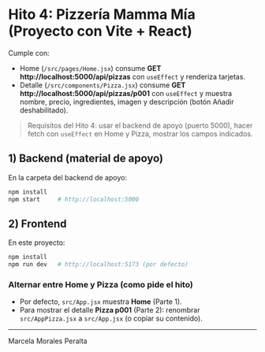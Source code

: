 # Hito 4: Pizzería Mamma Mía (Proyecto con **Vite + React**)

Cumple con:
- Home (`/src/pages/Home.jsx`) consume **GET http://localhost:5000/api/pizzas** con `useEffect` y renderiza tarjetas.
- Detalle (`/src/components/Pizza.jsx`) consume **GET http://localhost:5000/api/pizzas/p001** con `useEffect` y muestra nombre, precio, ingredientes, imagen y descripción (botón Añadir deshabilitado).

> Requisitos del Hito 4: usar el backend de apoyo (puerto 5000), hacer fetch con `useEffect` en Home y Pizza, mostrar los campos indicados.

## 1) Backend (material de apoyo)
En la carpeta del backend de apoyo:
```bash
npm install
npm start     # http://localhost:5000
```

## 2) Frontend
En este proyecto:
```bash
npm install
npm run dev   # http://localhost:5173 (por defecto)
```

### Alternar entre Home y Pizza (como pide el hito)
- Por defecto, `src/App.jsx` muestra **Home** (Parte 1).
- Para mostrar el detalle **Pizza p001** (Parte 2): renombrar `src/AppPizza.jsx` a `src/App.jsx` (o copiar su contenido).

----
Marcela Morales Peralta
